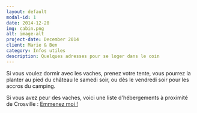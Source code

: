 ```yaml
---
layout: default
modal-id: 1
date: 2014-12-20
img: cabin.png
alt: image-alt
project-date: December 2014
client: Marie & Ben
category: Infos utiles
description: Quelques adresses pour se loger dans le coin
---
```


Si vous voulez dormir avec les vaches, prenez votre tente, vous pourrez la planter au pied du château le samedi soir, ou dès le vendredi soir pour les accros du camping.

Si vous avez peur des vaches, voici une liste d'hébergements à proximité de Crosville : [Emmenez moi !](https://docs.google.com/document/d/1sTzWSAUoSWqSkQRwtcpdCU-vUv_dV9STwnFnwMBoAyM/edit?usp=sharing)

